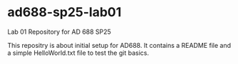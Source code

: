 # ad688-sp25-lab01
Lab 01 Repository for AD 688 SP25

This repositry is about initial setup for AD688.
It contains a README file and a simple 
HelloWorld.txt file to test the git basics.
